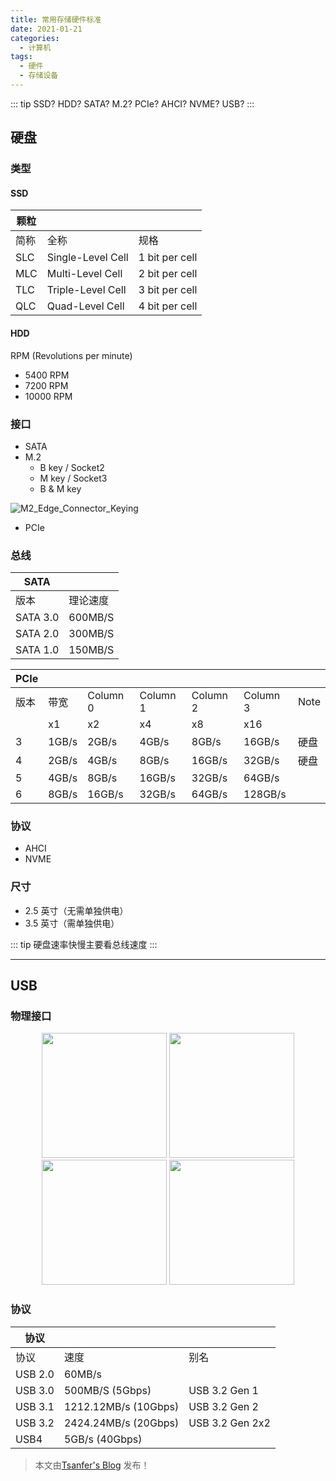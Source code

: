 ```yaml
---
title: 常用存储硬件标准
date: 2021-01-21
categories:
  - 计算机
tags:
  - 硬件
  - 存储设备
---
```

<!-- 文件位置：docs/views/Computer/Storage_hardware.md -->

::: tip
SSD? HDD? SATA? M.2? PCIe? AHCI? NVME? USB?
:::

<!-- more -->

## 硬盘

### 类型

#### SSD

| **颗粒** |                   |                |
| -------- | ----------------- | -------------- |
| 简称     | 全称              | 规格           |
| SLC      | Single-Level Cell | 1 bit per cell |
| MLC      | Multi-Level Cell  | 2 bit per cell |
| TLC      | Triple-Level Cell | 3 bit per cell |
| QLC      | Quad-Level Cell   | 4 bit per cell |

#### HDD

RPM (Revolutions per minute)

- 5400 RPM
- 7200 RPM
- 10000 RPM

### 接口

- SATA
- M.2
  - B key / Socket2
  - M key / Socket3
  - B & M key

![M2_Edge_Connector_Keying](http://cdn.tsanfer.com/image/M2_Edge_Connector_Keying.svg)

- PCIe

### 总线

| **SATA** |          |
| -------- | -------- |
| 版本     | 理论速度 |
| SATA 3.0 | 600MB/S  |
| SATA 2.0 | 300MB/S  |
| SATA 1.0 | 150MB/S  |

| **PCIe** |       |          |          |          |          |      |
| -------- | ----- | -------- | -------- | -------- | -------- | ---- |
| 版本     | 带宽  | Column 0 | Column 1 | Column 2 | Column 3 | Note |
|          | x1    | x2       | x4       | x8       | x16      |      |
| 3        | 1GB/s | 2GB/s    | 4GB/s    | 8GB/s    | 16GB/s   | 硬盘 |
| 4        | 2GB/s | 4GB/s    | 8GB/s    | 16GB/s   | 32GB/s   | 硬盘 |
| 5        | 4GB/s | 8GB/s    | 16GB/s   | 32GB/s   | 64GB/s   |      |
| 6        | 8GB/s | 16GB/s   | 32GB/s   | 64GB/s   | 128GB/s  |      |

### 协议

- AHCI
- NVME

### 尺寸

- 2.5 英寸（无需单独供电）
- 3.5 英寸（需单独供电）

::: tip
硬盘速率快慢主要看总线速度
:::

---

## USB

### 物理接口

<center>
<img src="http://cdn.tsanfer.com/image/USB_Micro-B.svg" width=200>
<img src="http://cdn.tsanfer.com/image/USB_Type-A.svg" width=200>
<img src="http://cdn.tsanfer.com/image/USB_3.0_Type-A_blue.svg" width=200>
<img src="http://cdn.tsanfer.com/image/USB_Type-C_receptacle.svg" width=200>
</center>

### 协议

| **协议** |                      |                 |
| -------- | -------------------- | --------------- |
| 协议     | 速度                 | 别名            |
| USB 2.0  | 60MB/s               |                 |
| USB 3.0  | 500MB/S (5Gbps)      | USB 3.2 Gen 1   |
| USB 3.1  | 1212.12MB/s (10Gbps) | USB 3.2 Gen 2   |
| USB 3.2  | 2424.24MB/s (20Gbps) | USB 3.2 Gen 2x2 |
| USB4     | 5GB/s (40Gbps)       |                 |

> 本文由[Tsanfer's Blog](https://tsanfer.com) 发布！
